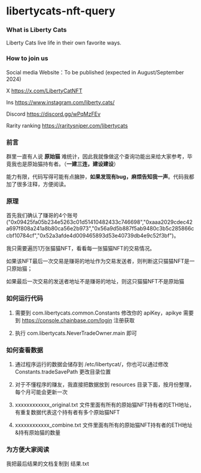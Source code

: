 # libertycats-nft-query
### What is Liberty Cats
Liberty Cats live life in their own favorite ways.

### How to join us
Social media
Website：To be published (expected in August/September 2024)

X
https://x.com/LibertyCatNFT

Ins
https://www.instagram.com/liberty.cats/

Discord
https://discord.gg/wPqMzFEv

Rarity ranking
https://raritysniper.com/libertycats

### 前言
群里一直有人说 **原始猫** 难统计，因此我就像做这个查询功能出来给大家参考，毕竟我也是原始猫持有者。（**一建三连，建设建设**）

能力有限，代码写得可能有点臃肿，**如果发现有bug，麻烦告知我一声**。代码我都加了很多注释，方便阅读。

### 原理
首先我们确认了赚哥的4个账号("0x09425fa05b234e5263c01d51410482433c746698","0xaaa2029cdec42a697f808a241a8b80ca56e2b973","0x56a9d5b887f5ab9480c3b5c285866ccbf10784cf","0x52a3afde4d009465893d53e40739db4e9c52f3bf")。

我只需要遍历1万张猫猫NFT，看看每一张猫猫NFT的交易情况。

如果该NFT最后一次交易是赚哥的地址作为交易发送者，则判断这只猫猫NFT是一只原始猫；

如果最后一次交易的发送者地址不是赚哥的地址，则这只猫猫NFT不是原始猫

### 如何运行代码
1. 需要到 com.libertycats.common.Constants 修改你的 apiKey，apikye 需要到 https://console.chainbase.com/login 注册获取

2. 执行 com.libertycats.NeverTradeOwner.main 即可

### 如何查看数据
1. 通过程序运行的数据会储存到 /etc/libertycat/，你也可以通过修改 Constants.tradeSavePath 更改目录位置

2. 对于不懂程序的赚友，我直接把数据放到 resources 目录下面，按月份整理，每个月可能会更新一次

3. xxxxxxxxxxxx_original.txt 文件里面有所有的原始猫NFT持有者的ETH地址，有重复数据代表这个持有者有多个原始猫NFT

4. xxxxxxxxxxxx_combine.txt 文件里面有所有的原始猫NFT持有者的ETH地址&持有原始猫的数量

### 为方便大家阅读
我把最后结果的文档复制到 结果.txt